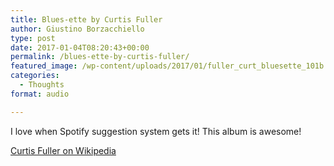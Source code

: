 ```yaml
---
title: Blues-ette by Curtis Fuller
author: Giustino Borzacchiello
type: post
date: 2017-01-04T08:20:43+00:00
permalink: /blues-ette-by-curtis-fuller/
featured_image: /wp-content/uploads/2017/01/fuller_curt_bluesette_101b.jpg
categories:
  - Thoughts
format: audio

---
```

I love when Spotify suggestion system gets it! This album is awesome!



[Curtis Fuller on Wikipedia][1]

 [1]: https://en.wikipedia.org/wiki/Curtis_Fuller